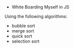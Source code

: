 * White Boarding Myself in JS

Using the following algorithms:
- bubble sort
- merge sort
- quick sort
- selection sort
